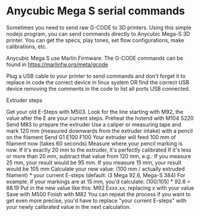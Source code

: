 # Anycubic Mega S serial commands
Sometimes you need to send raw G-CODE to 3D printers. Using this simple nodejs program, you can send commands directly to Anycubic Mega-S 3D printer.
You can get the specs, play tones, set flow configurations, make calibrations, etc.

Anycubic Mega S use Marlin Firmware.
The G-CODE commands can be found in https://marlinfw.org/meta/gcode

Plug a USB cable to your printer to send commands and don't forget it to replace in code the correct device in linux system OR find the correct USB device removing the comments in the code to list all ports USB connected.

Extruder steps

Get your old E-Steps with M503. Look for the line starting with M92, the value after the E are your current steps.
Preheat the hotend with M104 S220
Send M83 to prepare the extruder
Use a caliper or measuring tape and mark 120 mm (measured downwards from the extruder intake) with a pencil on the filament
Send G1 E100 F100
Your extruder will feed 100 mm of filament now (takes 60 seconds)
Measure where your pencil marking is now. If it's exactly 20 mm to the extruder, it's perfectly calibrated
If it's less or more than 20 mm, subtract that value from 120 mm, e.g.:
If you measure 25 mm, your result would be 95 mm. If you measure 15 mm, your result would be 105 mm
Calculate your new value: (100 mm / actually extruded filament) * your current E-steps (default: i3 Mega 92.6, Mega-S 384)
For example, if your markings are at 15 mm, you'd calculate: (100/105) * 92.6 = 88.19
Put in the new value like this: M92 Exxx.xx, replacing x with your value
Save with M500
Finish with M82
You can repeat the process if you want to get even more precise, you'd have to replace "your current E-steps" with your newly calibrated value in the next calculation.

